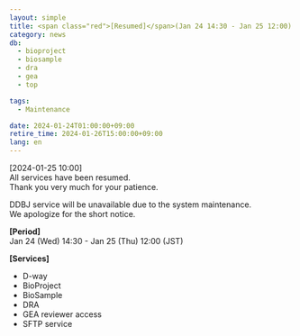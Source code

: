 ```yaml
---
layout: simple
title: <span class="red">[Resumed]</span>(Jan 24 14:30 - Jan 25 12:00) Announcement of D-way suspension 
category: news
db:
  - bioproject
  - biosample
  - dra
  - gea
  - top

tags:
  - Maintenance

date: 2024-01-24T01:00:00+09:00
retire_time: 2024-01-26T15:00:00+09:00
lang: en
---
```


<span class="red">[2024-01-25 10:00]</span>    
All services have been resumed.    
Thank you very much for your patience.    

DDBJ service will be unavailable due to the system maintenance.    
We apologize for the short notice.

**[Period]**  
Jan 24 (Wed) 14:30 - Jan 25 (Thu) 12:00 (JST)    

**[Services]** 
- D-way   
- BioProject
- BioSample
- DRA
- GEA reviewer access
- SFTP service
